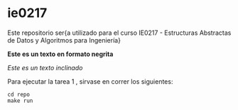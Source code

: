 # ie0217
Este repositorio ser{a utilizado para el curso IE0217 - Estructuras Abstractas de Datos y Algoritmos para Ingeniería}

**Este es un texto en formato negrita**

_Este es un texto inclinado_

Para ejecutar la tarea 1 , sirvase en correr los siguientes:
```
cd repo
make run
```